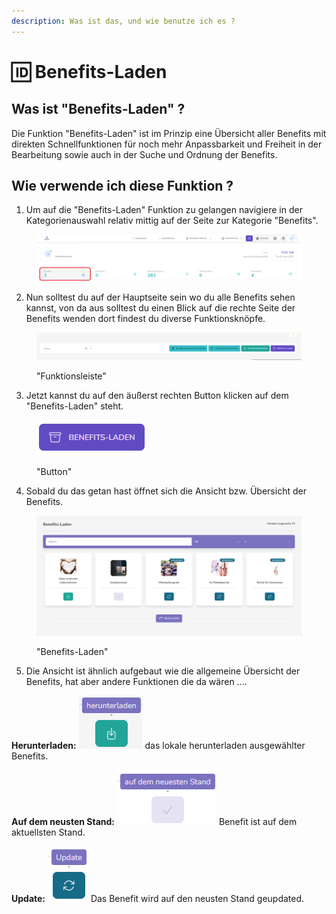 ```yaml
---
description: Was ist das, und wie benutze ich es ?
---
```


# 🆔 Benefits-Laden

## Was ist "Benefits-Laden" ?

Die Funktion "Benefits-Laden" ist im Prinzip eine Übersicht aller Benefits mit direkten Schnellfunktionen für noch mehr Anpassbarkeit und Freiheit in der Bearbeitung sowie auch in der Suche und Ordnung der Benefits.



## Wie verwende ich diese Funktion ?

1. Um auf die "Benefits-Laden" Funktion zu gelangen navigiere in der Kategorienauswahl relativ mittig auf der Seite zur Kategorie "Benefits".

<figure><img src=".gitbook/assets/image (152).png" alt=""><figcaption></figcaption></figure>

2. Nun solltest du auf der Hauptseite sein wo du alle Benefits sehen kannst, von da aus solltest du einen Blick auf die rechte Seite der Benefits wenden dort findest du diverse Funktionsknöpfe.

<figure><img src=".gitbook/assets/Screenshot 2023-11-02 094951.png" alt=""><figcaption><p>"Funktionsleiste"</p></figcaption></figure>

3. Jetzt kannst du auf den äußerst rechten Button klicken auf dem "Benefits-Laden" steht.

<figure><img src=".gitbook/assets/Screenshot 2023-11-02 094941.png" alt=""><figcaption><p>"Button"</p></figcaption></figure>

4. Sobald du das getan hast öffnet sich die Ansicht bzw. Übersicht der Benefits.

<figure><img src=".gitbook/assets/Screenshot 2023-11-02 095010.png" alt=""><figcaption><p>"Benefits-Laden"</p></figcaption></figure>

5. Die Ansicht ist ähnlich aufgebaut wie die allgemeine Übersicht der Benefits, hat aber andere Funktionen die da wären ....&#x20;

**Herunterladen:** ![](<.gitbook/assets/Screenshot 2023-11-02 095029.png>) das lokale herunterladen ausgewählter Benefits.

**Auf dem neusten Stand:** ![](<.gitbook/assets/Screenshot 2023-11-02 095033 (1).png>) Benefit ist auf dem aktuellsten Stand.

**Update:**  ![](<.gitbook/assets/Screenshot 2023-11-02 095037.png>) Das Benefit wird auf den neusten Stand geupdated.

